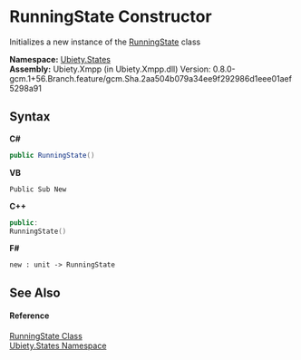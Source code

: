 # RunningState Constructor 
 

Initializes a new instance of the <a href="bedf8ed8-3cb0-daae-454a-4314c1159b1d">RunningState</a> class

**Namespace:**&nbsp;<a href="20b8e647-a51d-e28e-4067-8a55aba73e08">Ubiety.States</a><br />**Assembly:**&nbsp;Ubiety.Xmpp (in Ubiety.Xmpp.dll) Version: 0.8.0-gcm.1+56.Branch.feature/gcm.Sha.2aa504b079a34ee9f292986d1eee01aef5298a91

## Syntax

**C#**<br />
``` C#
public RunningState()
```

**VB**<br />
``` VB
Public Sub New
```

**C++**<br />
``` C++
public:
RunningState()
```

**F#**<br />
``` F#
new : unit -> RunningState
```


## See Also


#### Reference
<a href="bedf8ed8-3cb0-daae-454a-4314c1159b1d">RunningState Class</a><br /><a href="20b8e647-a51d-e28e-4067-8a55aba73e08">Ubiety.States Namespace</a><br />